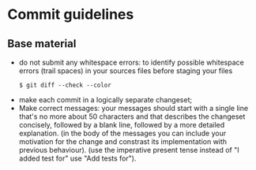 Commit guidelines
=================

Base material
-------------

- do not submit any whitespace errors:
  to identify possible whitespace errors (trail spaces) in your
  sources files before staging your files
  ```   
  $ git diff --check --color  
  ```
- make each commit in a logically separate changeset;
- Make correct messages:
  your messages should start with a single line
  that's no more about 50 characters and that describes 
  the changeset concisely, followed by a blank line, followed
  by a more detailed explanation.
  (in the body of the messages you can include your motivation
   for the change and constrast its implementation 
   with previous behaviour).
  (use the imperative present tense
   instead of "I added test for" use "Add tests for").
